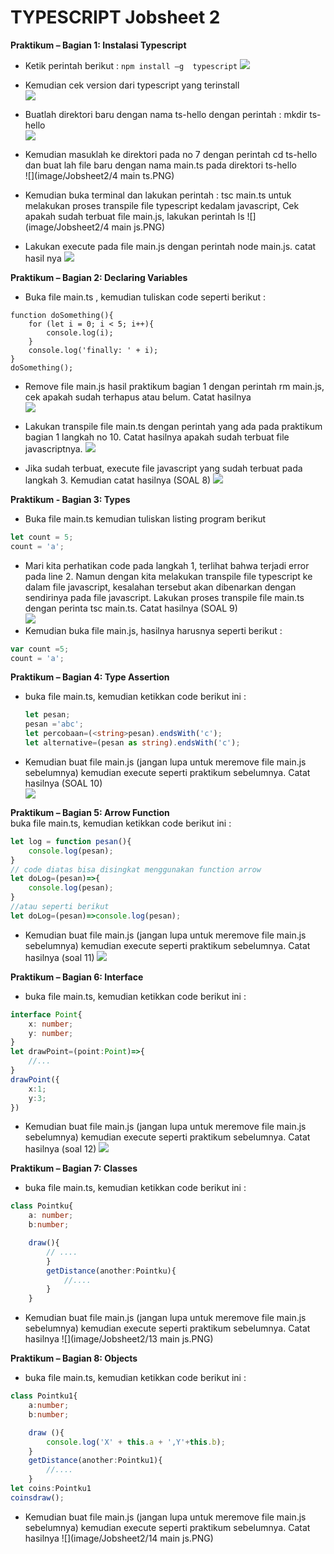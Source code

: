 # TYPESCRIPT Jobsheet 2

**Praktikum	–	Bagian	1:	Instalasi	Typescript**

*  Ketik   perintah    berikut :    ```npm install –g  typescript``` 
![](image/Jobsheet2/1.PNG)

*  Kemudian cek version dari    typescript  yang    terinstall  
![](image/Jobsheet2/2.PNG)

* Buatlah  direktori   baru    dengan  nama    ts-hello    dengan  perintah    :   mkdir   ts-hello    
![](image/Jobsheet2/3.PNG)

* Kemudian	masuklah	ke	direktori	pada	no	7	dengan	perintah	cd	ts-hello	dan	buat	lah	file	baru	dengan	nama	main.ts	pada	direktori	ts-hello	
![](image/Jobsheet2/4 main ts.PNG)

* Kemudian buka    terminal    dan lakukan perintah    :   tsc main.ts untuk   melakukan   proses  transpile   file    typescript  kedalam javascript, Cek apakah  sudah   terbuat file    main.js,    lakukan perintah    ls
![](image/Jobsheet2/4 main js.PNG)
* Lakukan  execute pada    file    main.js dengan  perintah    node    main.js.    catat   hasil   nya
![](image/Jobsheet2/5.PNG)

**Praktikum	–	Bagian	2:	Declaring	Variables**
* Buka	file	main.ts	,	kemudian	tuliskan	code	seperti	berikut	: 
``` typecript
function doSomething(){
    for (let i = 0; i < 5; i++){
        console.log(i);
    }
    console.log('finally: ' + i);
}
doSomething();
```

* Remove   file    main.js hasil   praktikum   bagian  1   dengan  perintah    rm  main.js,    cek apakah  sudah   terhapus    atau    belum.  Catat   hasilnya    
![](image/Jobsheet2/6.PNG)


* Lakukan  transpile   file    main.ts dengan  perintah    yang    ada pada    praktikum   bagian  1   langkah no  10. Catat   hasilnya    apakah  sudah   terbuat file    javascriptnya.
![](image/Jobsheet2/7.PNG)

* Jika sudah   terbuat,    execute file    javascript  yang    sudah   terbuat pada    langkah 3.  Kemudian    catat   hasilnya (SOAL 8)
![](image/Jobsheet2/8.PNG)

**Praktikum	-	Bagian	3:	Types**

* Buka	file	main.ts	kemudian	tuliskan	listing	program	berikut	
``` typescript
let count = 5;
count = 'a';
```
* Mari  kita    perhatikan  code    pada    langkah 1,  terlihat    bahwa   terjadi error   pada    line    2.  Namun   dengan  kita    melakukan   transpile   file    typescript  ke  dalam   file    javascript, kesalahan   tersebut    akan    dibenarkan  dengan  sendirinya  pada    file    javascript.     Lakukan proses  transpile   file    main.ts dengan  perinta tsc main.ts.        Catat   hasilnya   (SOAL 9)     
![](image/Jobsheet2/9.PNG)
* Kemudian	buka	file	main.js,	hasilnya	harusnya	seperti	berikut	:	
``` typescript
var count =5;
count = 'a';
```

**Praktikum	–	Bagian	4:	Type	Assertion**	
* buka	file	main.ts,	kemudian	ketikkan	code	berikut	ini	:	
    ```typescript
    let pesan;
    pesan ='abc';
    let percobaan=(<string>pesan).endsWith('c');
    let alternative=(pesan as string).endsWith('c');
    ```
	
* Kemudian	buat	file	main.js	(jangan	lupa	untuk	meremove	file	main.js	sebelumnya)	kemudian	execute	seperti	praktikum	sebelumnya.	Catat	hasilnya (SOAL 10)	
![](image/Jobsheet2/10.PNG)

**Praktikum	–	Bagian	5:	Arrow	Function**	
buka	file	main.ts,	kemudian	ketikkan	code	berikut	ini	:	
``` typescript
let log = function pesan(){
    console.log(pesan);
}
// code diatas bisa disingkat menggunakan function arrow
let doLog=(pesan)=>{
    console.log(pesan);
}
//atau seperti berikut
let doLog=(pesan)=>console.log(pesan);
```
* Kemudian	buat	file	main.js	(jangan	lupa	untuk	meremove	file	main.js	sebelumnya)	kemudian	execute	seperti	praktikum	sebelumnya.	Catat	hasilnya	(soal	11)	
![](image/Jobsheet2/11.PNG)

**Praktikum	–	Bagian	6:	Interface**
* buka	file	main.ts,	kemudian	ketikkan	code	berikut	ini	:	
```typescript
interface Point{
    x: number;
    y: number;
}
let drawPoint=(point:Point)=>{
    //...
}
drawPoint({
    x:1;
    y:3;
})
```
* Kemudian	buat	file	main.js	(jangan	lupa	untuk	meremove	file	main.js	sebelumnya)	kemudian	execute	seperti	praktikum	sebelumnya.	Catat	hasilnya	(soal	12)	
![](image/Jobsheet2/12.PNG)

**Praktikum	–	Bagian	7:	Classes**
* buka	file	main.ts,	kemudian	ketikkan	code	berikut	ini	:	
``` typescript
class Pointku{
    a: number;
    b:number;

    draw(){
        // ....
        }
        getDistance(another:Pointku){
            //....
        }
    }
```
* Kemudian	buat	file	main.js	(jangan	lupa	untuk	meremove	file	main.js	sebelumnya)	kemudian	execute	seperti	praktikum	sebelumnya.	Catat	hasilnya
![](image/Jobsheet2/13 main js.PNG)

**Praktikum	–	Bagian	8:	Objects**
* buka	file	main.ts,	kemudian	ketikkan	code	berikut	ini	:	
``` typescript
class Pointku1{
    a:number;
    b:number;

    draw (){
        console.log('X' + this.a + ',Y'+this.b);
    }
    getDistance(another:Pointku1){
        //....
    }
let coins:Pointku1
coinsdraw();
```
* Kemudian	buat	file	main.js	(jangan	lupa	untuk	meremove	file	main.js	sebelumnya)	kemudian	execute	seperti	praktikum	sebelumnya.	Catat	hasilnya
![](image/Jobsheet2/14 main js.PNG)
